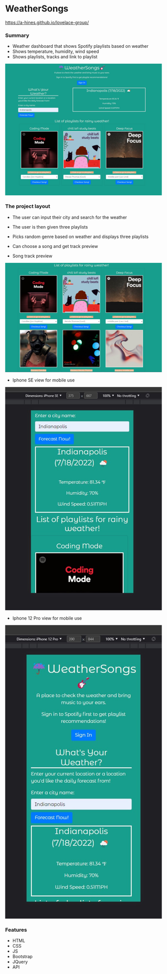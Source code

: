# WeatherSongs

https://a-hines.github.io/lovelace-group/

### Summary
* Weather dashboard that shows Spotify playlists based on weather
* Shows temperature, humidity, wind speed
* Shows playlists, tracks and link to playlist

![](assets/images/Weathersongs.jpg)

### The project layout
* The user can input their city and search for the weather
* The user is then given three playlists
* Picks random genre based on weather and displays three playlists
* Can choose a song and get track preview

* Song track preview

![](assets/images/Weathersongs-Preview.jpg)

* Iphone SE view for mobile use

![](assets/images/Weathersongs-Iphone.jpg)

* Iphone 12 Pro view for mobile use

![](assets/images/Weathersongs-Iphone12.jpg)

### Features
* HTML
* CSS
* JS
* Bootstrap
* JQuery
* API
